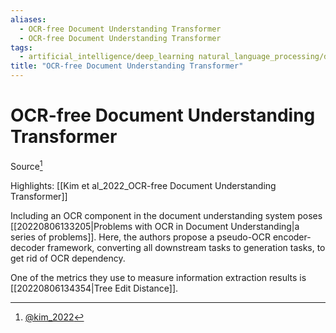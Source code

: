 ```yaml
---
aliases:
  - OCR-free Document Understanding Transformer
  - OCR-free Document Understanding Transformer
tags:
  - artificial_intelligence/deep_learning natural_language_processing/document_understanding
title: "OCR-free Document Understanding Transformer"
---
```


# OCR-free Document Understanding Transformer

Source[^1]

Highlights: [[Kim et al_2022_OCR-free Document Understanding Transformer]]

Including an OCR component in the document understanding system poses [[20220806133205|Problems with OCR in Document Understanding|a series of problems]]. Here, the authors propose a pseudo-OCR encoder-decoder framework, converting all downstream tasks to generation tasks, to get rid of OCR dependency.

One of the metrics they use to measure information extraction results is [[20220806134354|Tree Edit Distance]].

[^1]: [@kim_2022](zotero://select/items/@kim_2022)